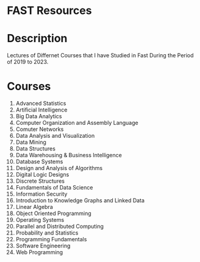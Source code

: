 # FAST Resources

# Description

Lectures of Differnet Courses that I have Studied in Fast During the Period of 2019 to 2023. <br />

# Courses

01. Advanced Statistics <br />
02. Artificial Intelligence <br />
03. Big Data Analytics <br />
04. Computer Organization and Assembly Language <br />
05. Comuter Networks <br />
06. Data Analysis and Visualization <br />
07. Data Mining <br />
08. Data Structures <br />
09. Data Warehousing & Business Intelligence <br />
10. Database Systems <br />
11. Design and Analysis of Algorithms <br />
12. Digital Logic Designs <br />
13. Discrete Structures <br />
14. Fundamentals of Data Science <br />
15. Information Security <br />
16. Introduction to Knowledge Graphs and Linked Data <br />
17. Linear Algebra <br />
18. Object Oriented Programming <br />
19. Operating Systems <br />
20. Parallel and Distributed Computing <br />
21. Probability and Statistics <br />
22. Programming Fundamentals <br />
23. Software Engineering <br />
24. Web Programming <br />
